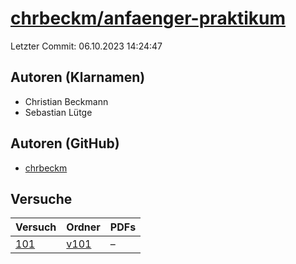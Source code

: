 # [chrbeckm/anfaenger-praktikum](https://github.com/chrbeckm/anfaenger-praktikum)

Letzter Commit: 06.10.2023 14:24:47

## Autoren (Klarnamen)
- Christian Beckmann
- Sebastian Lütge

## Autoren (GitHub)
- [chrbeckm](https://github.com/chrbeckm)

## Versuche

|        Versuch         |                                Ordner                                |PDFs|
|------------------------|----------------------------------------------------------------------|----|
|[101](../../versuch/101)|[v101](https://github.com/chrbeckm/anfaenger-praktikum/tree/main/v101)|–   |
